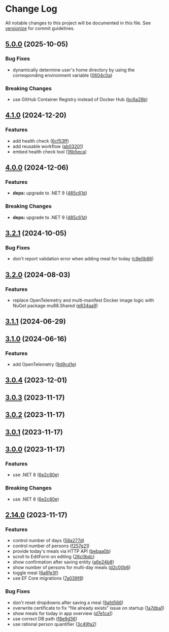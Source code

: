 # Change Log

All notable changes to this project will be documented in this file. See [versionize](https://github.com/versionize/versionize) for commit guidelines.

<a name="5.0.0"></a>
## [5.0.0](https://www.github.com/mu88/ShopAndEat/releases/tag/v5.0.0) (2025-10-05)

### Bug Fixes

* dynamically determine user's home directory by using the corresponding environment variable ([0604c0a](https://www.github.com/mu88/ShopAndEat/commit/0604c0a6dbc8b6d5bba292fa6404958aa20bd4c0))

### Breaking Changes

* use GitHub Container Registry instead of Docker Hub ([bc6a28b](https://www.github.com/mu88/ShopAndEat/commit/bc6a28b8838926e27e7bed26dd94d263c29ed0b0))

<a name="4.1.0"></a>
## [4.1.0](https://www.github.com/mu88/ShopAndEat/releases/tag/v4.1.0) (2024-12-20)

### Features

* add health check ([6cf53ff](https://www.github.com/mu88/ShopAndEat/commit/6cf53ff127b940e2ed90346f92bbb321dd4ee2d7))
* add reusable workflow ([ab03201](https://www.github.com/mu88/ShopAndEat/commit/ab032017ccabee03aa091bd85b5077ac0f8d32de))
* embed health check tool ([16b5eca](https://www.github.com/mu88/ShopAndEat/commit/16b5ecadc1fdcf9ee38e1e95bf155b895906dce8))

<a name="4.0.0"></a>
## [4.0.0](https://www.github.com/mu88/ShopAndEat/releases/tag/v4.0.0) (2024-12-06)

### Features

* **deps:** upgrade to .NET 9 ([485c61d](https://www.github.com/mu88/ShopAndEat/commit/485c61d83ff197aa080d237788111597c082fa2b))

### Breaking Changes

* **deps:** upgrade to .NET 9 ([485c61d](https://www.github.com/mu88/ShopAndEat/commit/485c61d83ff197aa080d237788111597c082fa2b))

<a name="3.2.1"></a>
## [3.2.1](https://www.github.com/mu88/ShopAndEat/releases/tag/v3.2.1) (2024-10-05)

### Bug Fixes

* don't report validation error when adding meal for today ([c9e0b66](https://www.github.com/mu88/ShopAndEat/commit/c9e0b66e64700125d4b54e4d016fa3a14fae26d3))

<a name="3.2.0"></a>
## [3.2.0](https://www.github.com/mu88/ShopAndEat/releases/tag/v3.2.0) (2024-08-03)

### Features

* replace OpenTelemetry and multi-manifest Docker image logic with NuGet package mu88.Shared ([e834aa9](https://www.github.com/mu88/ShopAndEat/commit/e834aa9da92db88dff639f1518e6630d26226e4b))

<a name="3.1.1"></a>
## [3.1.1](https://www.github.com/mu88/ShopAndEat/releases/tag/v3.1.1) (2024-06-29)

<a name="3.1.0"></a>
## [3.1.0](https://www.github.com/mu88/ShopAndEat/releases/tag/v3.1.0) (2024-06-16)

### Features

* add OpenTelemetry ([9d9cd1e](https://www.github.com/mu88/ShopAndEat/commit/9d9cd1e9f3eb533879d24477b629581008e33eda))

<a name="3.0.4"></a>
## [3.0.4](https://www.github.com/mu88/ShopAndEat/releases/tag/v3.0.4) (2023-12-01)

<a name="3.0.3"></a>
## [3.0.3](https://www.github.com/mu88/ShopAndEat/releases/tag/v3.0.3) (2023-11-17)

<a name="3.0.2"></a>
## [3.0.2](https://www.github.com/mu88/ShopAndEat/releases/tag/v3.0.2) (2023-11-17)

<a name="3.0.1"></a>
## [3.0.1](https://www.github.com/mu88/ShopAndEat/releases/tag/v3.0.1) (2023-11-17)

<a name="3.0.0"></a>
## [3.0.0](https://www.github.com/mu88/ShopAndEat/releases/tag/v3.0.0) (2023-11-17)

### Features

* use .NET 8 ([6e2c80e](https://www.github.com/mu88/ShopAndEat/commit/6e2c80e14a04784468764a445e0b37796449b5c5))

### Breaking Changes

* use .NET 8 ([6e2c80e](https://www.github.com/mu88/ShopAndEat/commit/6e2c80e14a04784468764a445e0b37796449b5c5))

<a name="2.14.0"></a>
## [2.14.0](https://www.github.com/mu88/ShopAndEat/releases/tag/v2.14.0) (2023-11-17)

### Features

* control number of days ([58a277d](https://www.github.com/mu88/ShopAndEat/commit/58a277d890a6e5edf6b6a0cc2aa427c2e9922e92))
* control number of persons ([f257e21](https://www.github.com/mu88/ShopAndEat/commit/f257e2184acc9dfd4b89cf6dfe117751a7524d78))
* provide today's meals via HTTP API ([bebaa0b](https://www.github.com/mu88/ShopAndEat/commit/bebaa0b19b23e87d837c3c6c7b44895fedd341d7))
* scroll to EditForm on editing ([26c0bdc](https://www.github.com/mu88/ShopAndEat/commit/26c0bdc8559d36af00a3a783fb82928d98a5966d))
* show confirmation after saving entity ([a6e24b8](https://www.github.com/mu88/ShopAndEat/commit/a6e24b83cd22c030c8933d88cda06d77f63eee87))
* show number of persons for multi-day meals ([d2c00b6](https://www.github.com/mu88/ShopAndEat/commit/d2c00b6bedff01c4de001360facb52026bf78872))
* toggle meal ([6a6fe3f](https://www.github.com/mu88/ShopAndEat/commit/6a6fe3f5fb1539e50f99da0f8b8ebdd6051518ff))
* use EF Core migrations ([7a039f8](https://www.github.com/mu88/ShopAndEat/commit/7a039f85896518060eacf5078cee7079252bbeed))

### Bug Fixes

* don't reset dropdowns after saving a meal ([9afd566](https://www.github.com/mu88/ShopAndEat/commit/9afd56627b5c43093f0b6c8886000045d22c67f1))
* overwrite certificate to fix "file already exists" issue on startup ([1a7dba1](https://www.github.com/mu88/ShopAndEat/commit/1a7dba13d39e2119e0e77987e89060d6cc548451))
* show meals for today in app overview ([d7e1ca1](https://www.github.com/mu88/ShopAndEat/commit/d7e1ca13df5ddbe4ba79c4092c55caa848c569c4))
* use correct DB path ([f8e9d36](https://www.github.com/mu88/ShopAndEat/commit/f8e9d3609a8d269ae8b89e041c9ac428d020cff0))
* use rational person quantifier ([3c49fa2](https://www.github.com/mu88/ShopAndEat/commit/3c49fa2164970b6b37183b292852012ef78e7401))

